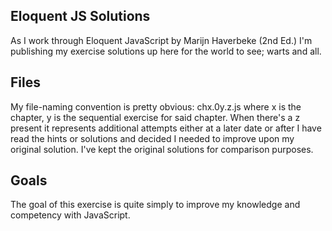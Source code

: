 ## Eloquent JS Solutions

As I work through Eloquent JavaScript by Marijn Haverbeke (2nd Ed.) I'm publishing my exercise solutions up here for the world to see; warts and all. 

## Files

My file-naming convention is pretty obvious: chx.0y.z.js where x is the chapter, y is the sequential exercise for said chapter. When there's a z present it represents additional attempts either at a later date or after I have read the hints or solutions and decided I needed to improve upon my original solution. I've kept the original solutions for comparison purposes.

## Goals

The goal of this exercise is quite simply to improve my knowledge and competency with JavaScript. 